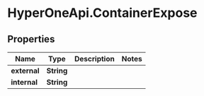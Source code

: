 # HyperOneApi.ContainerExpose

## Properties
Name | Type | Description | Notes
------------ | ------------- | ------------- | -------------
**external** | **String** |  | 
**internal** | **String** |  | 


